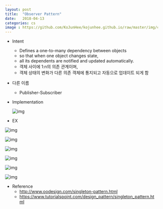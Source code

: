```yaml
---
layout: post
title:  "Observer Pattern"
date:   2018-04-13
categories: cs
image : https://github.com/KoJunHee/kojunhee.github.io/raw/master/img/cs_img.jpg
---
```


- Intent

  - Defines a one-to-many dependency between objects 
  - so that when one object changes state, 
  - all its dependents are notified and updated automatically.
  - 객체 사이에 1:n의 의존 관계이며,
  - 객체 상태의 변화가 다른 의존 객체에 통지되고 자동으로 업데이트 되게 함

- 다른 이름 

  - Publisher-Subscriber

- Implementation

  ![img](https://github.com/KoJunHee/kojunhee.github.io/raw/master/img/obp.png)


- EX

![img](https://github.com/KoJunHee/kojunhee.github.io/raw/master/img/subject.png)

![img](https://github.com/KoJunHee/kojunhee.github.io/raw/master/img/observer.png)

![img](https://github.com/KoJunHee/kojunhee.github.io/raw/master/img/obs01.png)

![img](https://github.com/KoJunHee/kojunhee.github.io/raw/master/img/obs02.png)

![img](https://github.com/KoJunHee/kojunhee.github.io/raw/master/img/obs03.png)

![img](https://github.com/KoJunHee/kojunhee.github.io/raw/master/img/obs04.png)

- Reference
  - <http://www.oodesign.com/singleton-pattern.html>
  - https://www.tutorialspoint.com/design_pattern/singleton_pattern.html



